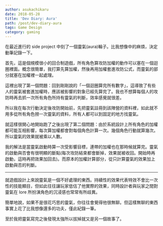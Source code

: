 ```yaml
---
author: asukachikaru
date: 2018-05-28
title: 'Dev Diary: Aura'
path: /post/dev-diary-aura
tags: Game Design
category: gaming
---
```


在最近進行的 side project 中刻了一個靈氣(aura)輪子。比我想像中的麻煩，決定動筆記錄一下。

首先，這是個規模很小的回合制遊戲，所有角色算攻防加權的動作可以塞在一個迴圈裡面。概念很簡單，我打算先算加權，然後再用加權套進攻防公式，而靈氣的部分就塞在加權裡一起處理。

這裡出現了第一個問題：回到剛剛說的「一個迴圈算完所有數字」，這導致了有些人的靈氣被套進加權時，應該被影響的對象已經先算完了。我也不想算每個人的攻防時再去抓一次所有角色所持有靈氣的判斷，效率感覺就很差。

所以我在每次行動決定後攻防開始前，先把靈氣註冊到該陣營的資料裡，如此就不用多從所有角色撈一次靈氣的資料，所有人都可以到固定的地方找靈氣。

就這樣很開心地開始跑了之後出現了第二個問題：由於系統設計上所有角色的加權都可能互相影響，每次算加權都會對每個角色計算一次。幾個角色行動就算幾次。所以靈氣的效果就被乘以人數。

我的解法是當靈氣啟動時算一次受影響目標，連帶的加權也在那時候就算完。靈氣的啟動與否會有很明顯的斷點(每次攻防結束都會斷掉，效果就被收回。開始時再啟動，這時再把效果加回去)。而原本的加權計算部分，從只計算靈氣的效果加上啟動與否的判斷。

---

就遊戲設計上來說靈氣是一個不好處理的東西。持續性的效果代表特效不會比一次性的技能顯目，但如此往往讓玩家低估了他實際的效果，同時設計者與玩家之間對靈氣在 lore 所扮演角色的沉浸感也常常有所歧異。

簡單地說，如果不是很花巧思的靈氣，你往往會覺得他很無聊。但這樣無聊的東西事實上花了比我想像還多的功夫，僅此紀錄一筆。

至於我把靈氣寫完之後發現太強所以拔掉就又是另一個故事了。
